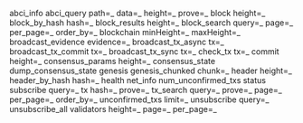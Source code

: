 abci_info
abci_query
    path=_
    data=_
    height=_
    prove=_
block
    height=_
block_by_hash
    hash=_
block_results
    height=_
block_search
    query=_
    page=_
    per_page=_
    order_by=_
blockchain
    minHeight=_
    maxHeight=_
broadcast_evidence
    evidence=_
broadcast_tx_async
    tx=_
broadcast_tx_commit
    tx=_
broadcast_tx_sync
    tx=_
check_tx
    tx=_
commit
    height=_
consensus_params
    height=_
consensus_state
dump_consensus_state
genesis
genesis_chunked
    chunk=_
header
    height=_
header_by_hash
    hash=_
health
net_info
num_unconfirmed_txs
status
subscribe
    query=_
tx
    hash=_
    prove=_
tx_search
    query=_
    prove=_
    page=_
    per_page=_
    order_by=_
unconfirmed_txs
    limit=_
unsubscribe
    query=_
unsubscribe_all
validators
    height=_
    page=_
    per_page=_